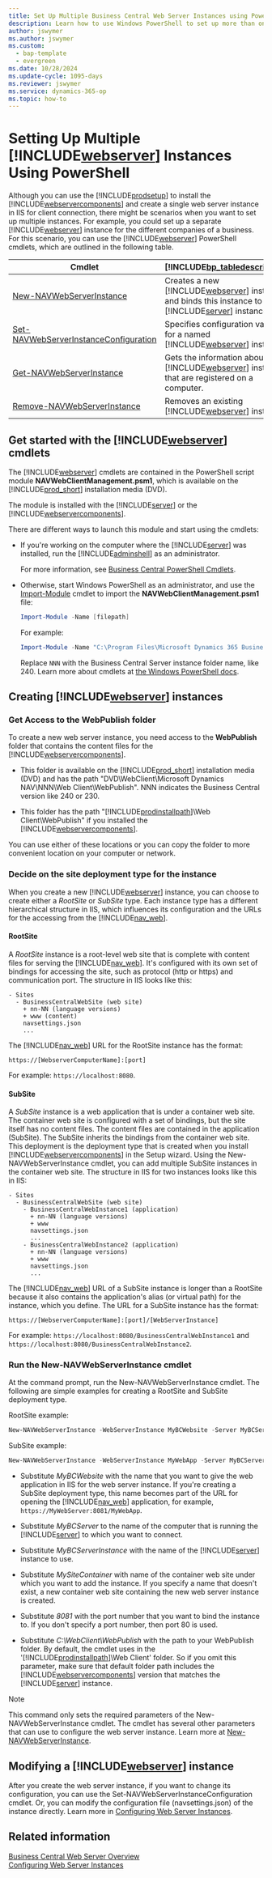 ```yaml
---
title: Set Up Multiple Business Central Web Server Instances using PowerShell
description: Learn how to use Windows PowerShell to set up more than one web server instance on Internet Information Service (IIS) for the Business Central web client.
author: jswymer
ms.author: jswymer
ms.custom:
  - bap-template
  - evergreen
ms.date: 10/28/2024
ms.update-cycle: 1095-days
ms.reviewer: jswymer
ms.service: dynamics-365-op
ms.topic: how-to
---
```

# Setting Up Multiple [!INCLUDE[webserver](../developer/includes/webserver.md)] Instances Using PowerShell

Although you can use the [!INCLUDE[prodsetup](../developer/includes/prodsetup.md)] to install the [!INCLUDE[webservercomponents](../developer/includes/webservercomponents.md)] and create a single web server instance in IIS for client connection, there might be scenarios when you want to set up multiple instances. For example, you could set up a separate [!INCLUDE[webserver](../developer/includes/webserver.md)] instance for the different companies of a business. For this scenario, you can use the [!INCLUDE[webserver](../developer/includes/webserver.md)] PowerShell cmdlets, which are outlined in the following table.

|Cmdlet|[!INCLUDE[bp_tabledescription](../developer/includes/bp_tabledescription_md.md)]|
|------------|---------------------------------------|
|[New-NAVWebServerInstance](/powershell/module/navwebclientmanagement/New-NAVWebServerInstance)|Creates a new [!INCLUDE[webserver](../developer/includes/webserver.md)] instance and binds this instance to a [!INCLUDE[server](../developer/includes/server.md)] instance. |
|[Set-NAVWebServerInstanceConfiguration](/powershell/module/navwebclientmanagement/Set-NAVWebServerInstanceConfiguration)|Specifies configuration values for a named [!INCLUDE[webserver](../developer/includes/webserver.md)] instance.|
|[Get-NAVWebServerInstance](/powershell/module/navwebclientmanagement/Get-NAVWebServerInstance)|Gets the information about the [!INCLUDE[webserver](../developer/includes/webserver.md)] instances that are registered on a computer.|
|[Remove-NAVWebServerInstance](/powershell/module/navwebclientmanagement/Remove-NAVWebServerInstance)| Removes an existing [!INCLUDE[webserver](../developer/includes/webserver.md)] instance.|  

## <a name="GetStartedWebServerCmdlets"></a>Get started with the [!INCLUDE[webserver](../developer/includes/webserver.md)] cmdlets 

The [!INCLUDE[webserver](../developer/includes/webserver.md)] cmdlets are contained in the PowerShell script module **NAVWebClientManagement.psm1**, which is available on the [!INCLUDE[prod_short](../developer/includes/prod_short.md)] installation media (DVD).

The module is installed with the [!INCLUDE[server](../developer/includes/server.md)] or the [!INCLUDE[webservercomponents](../developer/includes/webservercomponents.md)].

There are different ways to launch this module and start using the cmdlets:

- If you're working on the computer where the [!INCLUDE[server](../developer/includes/server.md)] was installed, run the [!INCLUDE[adminshell](../developer/includes/adminshell.md)] as an administrator.

  For more information, see [Business Central PowerShell Cmdlets](/powershell/business-central/overview).

- Otherwise, start Windows PowerShell as an administrator, and use the [Import-Module](/powershell/module/microsoft.powershell.core/import-module) cmdlet to import the **NAVWebClientManagement.psm1** file:

  ```powershell
  Import-Module -Name [filepath]
  ```

  For example:

  ```powershell
  Import-Module -Name "C:\Program Files\Microsoft Dynamics 365 Business Central\NNN\Service\NAVWebClientManagement.psm1"
  ```

  Replace `NNN` with the Business Central Server instance folder name, like 240. Learn more about cmdlets at [the Windows PowerShell docs](/powershell/scripting/overview).

## Creating [!INCLUDE[webserver](../developer/includes/webserver.md)] instances

### Get Access to the WebPublish folder

To create a new web server instance, you need access to the **WebPublish** folder that contains the content files for the [!INCLUDE[webservercomponents](../developer/includes/webservercomponents.md)].

- This folder is available on the [!INCLUDE[prod_short](../developer/includes/prod_short.md)] installation media (DVD) and has the path "DVD\WebClient\Microsoft Dynamics NAV\NNN\Web Client\WebPublish". NNN indicates the Business Central version like 240 or 230.

- This folder has the path "[!INCLUDE[prodinstallpath](../developer/includes/prodinstallpath.md)]\Web Client\WebPublish" if you installed the [!INCLUDE[webservercomponents](../developer/includes/webservercomponents.md)].

You can use either of these locations or you can copy the folder to more convenient location on your computer or network.

### <a name="WebClientonIIS"></a>Decide on the site deployment type for the instance

When you create a new [!INCLUDE[webserver](../developer/includes/webserver.md)] instance, you can choose to create either a *RootSite* or *SubSite* type. Each instance type has a different hierarchical structure in IIS, which influences its configuration and the URLs for the accessing from the [!INCLUDE[nav_web](../developer/includes/nav_web_md.md)].

#### RootSite

A *RootSite* instance is a root-level web site that is complete with content files for serving the [!INCLUDE[nav_web](../developer/includes/nav_web_md.md)]. It's configured with its own set of bindings for accessing the site, such as protocol (http or https) and communication port. The structure in IIS looks like this:

```
- Sites
  - BusinessCentralWebSite (web site)
    + nn-NN (language versions)
    + www (content)
    navsettings.json
    ...
```

The [!INCLUDE[nav_web](../developer/includes/nav_web_md.md)] URL for the RootSite instance has the format:

`https://[WebserverComputerName]:[port]`

For example: `https://localhost:8080`.

#### SubSite

A *SubSite* instance is a web application that is under a container web site. The container web site is configured with a set of bindings, but the site itself has no content files. The content files are contained in the application (SubSite). The SubSite inherits the bindings from the container web site. This deployment is the deployment type that is created when you install [!INCLUDE[webservercomponents](../developer/includes/webservercomponents.md)] in the Setup wizard. Using the New-NAVWebServerInstance cmdlet, you can add multiple SubSite instances in the container web site. The structure in IIS for two instances looks like this in IIS:

```
- Sites
  - BusinessCentralWebSite (web site)
    - BusinessCentralWebInstance1 (application)
      + nn-NN (language versions)
      + www 
      navsettings.json
      ...
    - BusinessCentralWebInstance2 (application)
      + nn-NN (language versions)
      + www
      navsettings.json
      ...
```

The [!INCLUDE[nav_web](../developer/includes/nav_web_md.md)] URL of a SubSite instance is longer than a RootSite because it also contains the application's alias (or virtual path) for the instance, which you define. The URL for a SubSite instance has the format:

`https://[WebserverComputerName]:[port]/[WebServerInstance]`

For example: `https://localhost:8080/BusinessCentralWebInstance1` and `https://localhost:8080/BusinessCentralWebInstance2`. 

### Run the New-NAVWebServerInstance cmdlet

At the command prompt, run the New-NAVWebServerInstance cmdlet. The following are simple examples for creating a RootSite and SubSite deployment type.

RootSite example:

```powershell  
New-NAVWebServerInstance -WebServerInstance MyBCWebsite -Server MyBCServer -ServerInstance MyBCServerInstance -SiteDeploymentType RootSite -WebSitePort 8081 -PublishFolder "C:\Web Client\WebPublish"
```  

SubSite example:

```powershell  
New-NAVWebServerInstance -WebServerInstance MyWebApp -Server MyBCServer -ServerInstance MyBCServerInstance -SiteDeploymentType Subsite -ContainerSiteName MySiteContainer -WebSitePort 8081 -PublishFolder "C:\WebClient\WebPublish"
```  

- Substitute *MyBCWebsite* with the name that you want to give the web application in IIS for the web server instance. If you're creating a SubSite deployment type, this name becomes part of the URL for opening the [!INCLUDE[nav_web](../developer/includes/nav_web_md.md)] application, for example, `https://MyWebServer:8081/MyWebApp`.  
  
- Substitute *MyBCServer* to the name of the computer that is running the [!INCLUDE[server](../developer/includes/server.md)] to which you want to connect.  
  
- Substitute *MyBCServerInstance* with the name of the [!INCLUDE[server](../developer/includes/server.md)] instance to use.

- Substitute *MySiteContainer* with name of the container web site under which you want to add the instance. If you specify a name that doesn't exist, a new container web site containing the new web server instance is created.

- Substitute *8081* with the port number that you want to bind the instance to. If you don't specify a port number, then port 80 is used. 

- Substitute *C:\WebClient\WebPublish* with the path to your WebPublish folder. By default, the cmdlet uses in the '[!INCLUDE[prodinstallpath](../developer/includes/prodinstallpath.md)]\Web Client' folder. So if you omit this parameter, make sure that default folder path includes the [!INCLUDE[webservercomponents](../developer/includes/webservercomponents.md)] version that matches the [!INCLUDE[server](../developer/includes/server.md)] instance.

> [!NOTE]  
>  This command only sets the required parameters of the New-NAVWebServerInstance cmdlet. The cmdlet has several other parameters that can use to configure the web server instance. Learn more at [New-NAVWebServerInstance](/powershell/module/navwebclientmanagement/New-NAVWebServerInstance).  

## Modifying a [!INCLUDE[webserver](../developer/includes/webserver.md)] instance

After you create the web server instance, if you want to change its configuration, you can use the Set-NAVWebServerInstanceConfiguration cmdlet. Or, you can modify the configuration file (navsettings.json) of the instance directly. Learn more in [Configuring Web Server Instances](../administration/configure-web-server.md).  

## Related information

[Business Central Web Server Overview](../deployment/web-server-overview.md)  
[Configuring Web Server Instances](../administration/configure-web-server.md)
